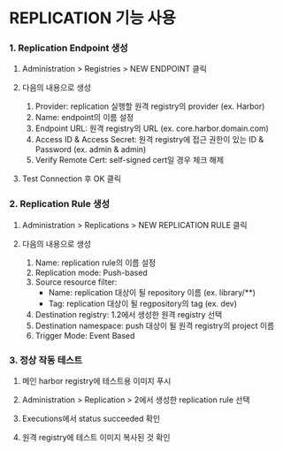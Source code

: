 # REPLICATION 기능 사용

### 1. Replication Endpoint 생성

1. Administration > Registries > NEW ENDPOINT 클릭

2. 다음의 내용으로 생성

   1. Provider: replication 실행할 원격 registry의 provider (ex. Harbor)
   2. Name: endpoint의 이름 설정
   3. Endpoint URL: 원격 registry의 URL (ex. core.harbor.domain.com)
   4. Access ID & Access Secret: 원격 registry에 접근 권한이 있는 ID & Password (ex. admin & admin)
   5. Verify Remote Cert: self-signed cert일 경우 체크 해제

3. Test Connection 후 OK 클릭

### 2. Replication Rule 생성

1. Administration > Replications > NEW REPLICATION RULE 클릭

2. 다음의 내용으로 생성
   1. Name: replication rule의 이름 설정
   2. Replication mode: Push-based
   3. Source resource filter:
      - Name: replication 대상이 될 repository 이름 (ex. library/\*\*)
      - Tag: replication 대상이 될 regpository의 tag (ex. dev)
   4. Destination registry: 1.2에서 생성한 원격 registry 선택
   5. Destination namespace: push 대상이 될 원격 registry의 project 이름
   6. Trigger Mode: Event Based

### 3. 정상 작동 테스트

1. 메인 harbor registry에 테스트용 이미지 푸시

2. Administration > Replication > 2에서 생성한 replication rule 선택

3. Executions에서 status succeeded 확인

4. 원격 registry에 테스트 이미지 복사된 것 확인
